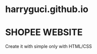 # harryguci.github.io
<h1>SHOPEE WEBSITE</h1>
<span>Create it with simple only with HTML/CSS</span>
